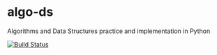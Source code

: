 # algo-ds
Algorithms and Data Structures practice and implementation in Python

[![Build Status](https://travis-ci.com/maneeshd/algorithms-datastructures.svg?branch=master)](https://travis-ci.com/maneeshd/algorithms-datastructures)
